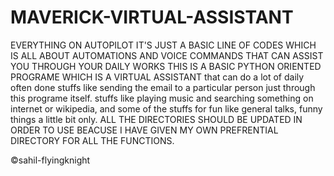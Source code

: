 # MAVERICK-VIRTUAL-ASSISTANT
EVERYTHING ON AUTOPILOT
IT'S JUST A BASIC LINE OF CODES WHICH IS ALL ABOUT AUTOMATIONS AND VOICE COMMANDS THAT CAN ASSIST YOU THROUGH YOUR DAILY WORKS 
THIS IS A BASIC PYTHON ORIENTED PROGRAME WHICH IS A VIRTUAL ASSISTANT
that can do a lot of daily often done stuffs like sending the email to a particular person just through this programe itself.
stuffs like playing music and searching something on internet or wikipedia, and some of the stuffs for fun like general talks,
funny things a little bit only.
ALL THE DIRECTORIES SHOULD BE UPDATED IN ORDER TO USE BEACUSE I HAVE GIVEN MY OWN PREFRENTIAL DIRECTORY FOR ALL THE FUNCTIONS.

©sahil-flyingknight
